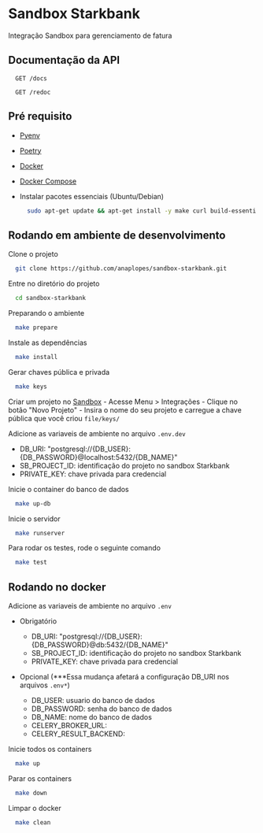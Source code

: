 # Sandbox Starkbank
Integração Sandbox para gerenciamento de fatura


## Documentação da API

```http
  GET /docs
```

```http
  GET /redoc
```


## Pré requisito

- [Pyenv](https://realpython.com/intro-to-pyenv/#installing-pyenv)
- [Poetry](https://python-poetry.org/docs/#installation)
- [Docker](https://docs.docker.com/engine/install/)
- [Docker Compose](https://docs.docker.com/compose/install/)

- Instalar pacotes essenciais (Ubuntu/Debian)
  ```bash
    sudo apt-get update && apt-get install -y make curl build-essential
  ```


## Rodando em ambiente de desenvolvimento

Clone o projeto

```bash
  git clone https://github.com/anaplopes/sandbox-starkbank.git
```

Entre no diretório do projeto

```bash
  cd sandbox-starkbank
```

Preparando o ambiente

```bash
  make prepare
```

Instale as dependências

```bash
  make install
```

Gerar chaves pública e privada

```bash
  make keys
```

Criar um projeto no [Sandbox](https://web.sandbox.starkbank.com/)
    - Acesse Menu > Integrações
    - Clique no botão "Novo Projeto"
    - Insira o nome do seu projeto e carregue a chave pública que você criou `file/keys/`

Adicione as variaveis de ambiente no arquivo `.env.dev`
  - DB_URI: "postgresql://{DB_USER}:{DB_PASSWORD}@localhost:5432/{DB_NAME}"
  - SB_PROJECT_ID: identificação do projeto no sandbox Starkbank
  - PRIVATE_KEY: chave privada para credencial

Inicie o container do banco de dados

```bash
  make up-db
```

Inicie o servidor

```bash
  make runserver
```

Para rodar os testes, rode o seguinte comando

```bash
  make test
```


## Rodando no docker

Adicione as variaveis de ambiente no arquivo `.env`

  - Obrigatório
    - DB_URI: "postgresql://{DB_USER}:{DB_PASSWORD}@db:5432/{DB_NAME}"
    - SB_PROJECT_ID: identificação do projeto no sandbox Starkbank
    - PRIVATE_KEY: chave privada para credencial

  - Opcional (***Essa mudança afetará a configuração DB_URI nos arquivos `.env*`)
    - DB_USER: usuario do banco de dados
    - DB_PASSWORD: senha do banco de dados
    - DB_NAME: nome do banco de dados
    - CELERY_BROKER_URL: 
    - CELERY_RESULT_BACKEND: 

Inicie todos os containers

```bash
  make up
```

Parar os containers

```bash
  make down
```

Limpar o docker

```bash
  make clean
```
